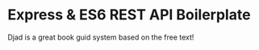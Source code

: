 Express & ES6 REST API Boilerplate
==================================

Djad is a great book guid system based on the free text!
